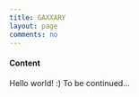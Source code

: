 ```yaml
---
title: GAXXARY
layout: page
comments: no
---
```

<!--
##Portfolio
<img src="/media/image/portfolio.jpg" alt="Hesen Zhang" width="120" height="120" align="left" />
<img src="/media/image/portfolio.jpg" alt="Hesen Zhang" width="120" height="120" align="left" />
<img src="/media/image/portfolio.jpg" alt="Hesen Zhang" width="120" height="120" align="left" />
<img src="/media/image/portfolio.jpg" alt="Hesen Zhang" width="120" height="120" align="left" />
<img src="/media/image/portfolio.jpg" alt="Hesen Zhang" width="120" height="120" align="left" />

<img src="/media/image/portfolio.jpg" alt="Hesen Zhang" width="120" height="120" align="left" />
<img src="/media/image/portfolio.jpg" alt="Hesen Zhang" width="120" height="120" align="left" />
<img src="/media/image/portfolio.jpg" alt="Hesen Zhang" width="120" height="120" align="left" />
<img src="/media/image/portfolio.jpg" alt="Hesen Zhang" width="120" height="120" align="left" />
<img src="/media/image/portfolio.jpg" alt="Hesen Zhang" width="120" height="120" align="left" />
 -->


#### __Content__
Hello world! :) To be continued...
